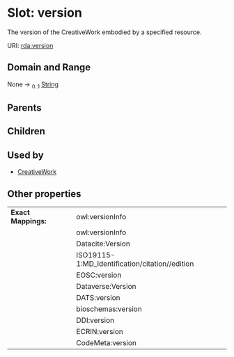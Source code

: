 
# Slot: version


The version of the CreativeWork embodied by a specified resource.

URI: [rda:version](https://example.org/rda/version)


## Domain and Range

None &#8594;  <sub>0..1</sub> [String](types/String.md)

## Parents


## Children


## Used by

 * [CreativeWork](CreativeWork.md)

## Other properties

|  |  |  |
| --- | --- | --- |
| **Exact Mappings:** | | owl:versionInfo |
|  | | owl:versionInfo |
|  | | Datacite:Version |
|  | | ISO19115-1:MD_Identification/citation//edition |
|  | | EOSC:version |
|  | | Dataverse:Version |
|  | | DATS:version |
|  | | bioschemas:version |
|  | | DDI:version |
|  | | ECRIN:version |
|  | | CodeMeta:version |

